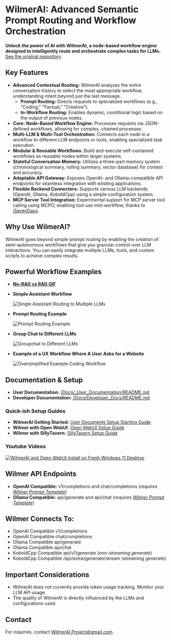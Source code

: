 # WilmerAI: Advanced Semantic Prompt Routing and Workflow Orchestration

**Unlock the power of AI with WilmerAI, a node-based workflow engine designed to intelligently route and orchestrate complex tasks for LLMs.**  [See the original repository](https://github.com/SomeOddCodeGuy/WilmerAI).

## Key Features

*   **Advanced Contextual Routing:** WilmerAI analyzes the entire conversation history to select the most appropriate workflow, understanding intent beyond just the last message.
    *   **Prompt Routing:** Directs requests to specialized workflows (e.g., "Coding," "Factual," "Creative").
    *   **In-Workflow Routing:** Enables dynamic, conditional logic based on the output of previous nodes.
*   **Core: Node-Based Workflow Engine:** Processes requests via JSON-defined workflows, allowing for complex, chained processes.
*   **Multi-LLM & Multi-Tool Orchestration:** Connects each node in a workflow to different LLM endpoints or tools, enabling specialized task execution.
*   **Modular & Reusable Workflows:** Build and execute self-contained workflows as reusable nodes within larger systems.
*   **Stateful Conversation Memory:** Utilizes a three-part memory system (chronological summary, rolling summary, vector database) for context and accuracy.
*   **Adaptable API Gateway:** Exposes OpenAI- and Ollama-compatible API endpoints for seamless integration with existing applications.
*   **Flexible Backend Connectors:** Supports various LLM backends (OpenAI, Ollama, KoboldCpp) using a simple configuration system.
*   **MCP Server Tool Integration:** Experimental support for MCP server tool calling using MCPO, enabling tool use mid-workflow, thanks to [iSevenDays](https://github.com/iSevenDays).

## Why Use WilmerAI?

WilmerAI goes beyond simple prompt routing by enabling the creation of semi-autonomous workflows that give you granular control over LLM interactions. You can easily integrate multiple LLMs, tools, and custom scripts to achieve complex results.

## Powerful Workflow Examples

*   **[No-RAG vs RAG GIF](Doc_Resources/Media/Gifs/Search-Gif.gif)**

*   **Simple Assistant Workflow**

    ![Single Assistant Routing to Multiple LLMs](Doc_Resources/Media/Images/Wilmer-Assistant-Workflow-Example.jpg)

*   **Prompt Routing Example**

    ![Prompt Routing Example](Doc_Resources/Media/Images/Wilmer-Categorization-Workflow-Example.png)

*   **Group Chat to Different LLMs**

    ![Groupchat to Different LLMs](Doc_Resources/Media/Images/Wilmer-Groupchat-Workflow-Example.png)

*   **Example of a UX Workflow Where A User Asks for a Website**

    ![Oversimplified Example Coding Workflow](Doc_Resources/Media/Images/Wilmer-Simple-Coding-Workflow-Example.jpg)

## Documentation & Setup

*   **User Documentation:** [/Docs/_User_Documentation/README.md](Docs/_User_Documentation/README.md)
*   **Developer Documentation:** [/Docs/Developer_Docs/README.md](Docs/Developer_Docs/README.md)

### Quick-ish Setup Guides
*   **WilmerAI Getting Started:** [User Documents Setup Starting Guide](Docs/_User_Documentation/Setup/_Getting-Start_Wilmer-Api.md)
*   **Wilmer with Open WebUI:** [Open WebUI Setup Guide](Docs/_User_Documentation/Setup/Open-WebUI.md)
*   **Wilmer with SillyTavern:** [SillyTavern Setup Guide](Docs/_User_Documentation/Setup/SillyTavern.md)

### Youtube Videos

[![WilmerAI and Open WebUI Install on Fresh Windows 11 Desktop](https://img.youtube.com/vi/KDpbxHMXmTs/0.jpg)](https://www.youtube.com/watch?v=KDpbxHMXmTs "WilmerAI and Open WebUI Install on Fresh Windows 11 Desktop")

## Wilmer API Endpoints

*   **OpenAI Compatible:** v1/completions and chat/completions (*requires [Wilmer Prompt Template](Public/Configs/PromptTemplates/wilmerai.json)*)
*   **Ollama Compatible:** api/generate and api/chat (*requires [Wilmer Prompt Template](Public/Configs/PromptTemplates/wilmerai.json)*)

## Wilmer Connects To:
*   OpenAI Compatible v1/completions
*   OpenAI Compatible chat/completions
*   Ollama Compatible api/generate
*   Ollama Compatible api/chat
*   KoboldCpp Compatible api/v1/generate (*non-streaming generate*)
*   KoboldCpp Compatible /api/extra/generate/stream (*streaming generate*)

## Important Considerations

*   WilmerAI does not currently provide token usage tracking.  Monitor your LLM API usage.
*   The quality of WilmerAI is directly influenced by the LLMs and configurations used.

## Contact

For inquiries, contact WilmerAI.Project@gmail.com.